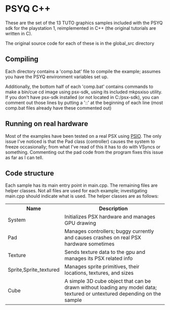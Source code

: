 # PSYQ C++

These are the set of the 13 TUTO graphics samples included with the PSYQ sdk for the
playstation 1, reimplemented in C++ (the original tutorials are written in C).

The original source code for each of these is in the global_src directory

## Compiling

Each directory contains a 'comp.bat' file to compile the example; assumes you
have the PSYQ environment variables set up.

Additionally, the bottom half of each 'comp.bat' contains commands to make a
bin/cue cd image using psx-sdk, using its included mkpsxiso utility. If you
don't have psx-sdk installed (or not located in C:/psx-sdk), you can comment
out those lines by putting a '::' at the beginning of each line (most comp.bat
files already have these commented out)

## Running on real hardware

Most of the examples have been tested on a real PSX using [PSIO](https://ps-io.com).
The only issue I've noticed is that the Pad class (controller) causes the system
to freeze occasionally; from what I've read of this it has to do with VSyncs or something.
Commenting out the pad code from the program fixes this issue as far as I can tell.

## Code structure

Each sample has its main entry point in main.cpp. The remaining files are helper classes.
Not all files are used for each example; investigating main.cpp should indicate what is 
used. The helper classes are as follows:

<table>
<tr><th>Name</th><th>Description</th></tr>
<tr><td>System</td><td>Initializes PSX hardware and manages GPU drawing</td></tr>
<tr><td>Pad</td><td>Manages controllers; buggy currently and causes crashes on real PSX hardware sometimes</td></tr>
<tr><td>Texture</td><td>Sends texture data to the gpu and manages its PSX related info</td></tr>
<tr><td>Sprite,Sprite_textured</td><td>Manages sprite primitives, their locations, textures, and sizes</td></tr>
<tr><td>Cube</td><td>A simple 3D cube object that can be drawn without loading any model data; textured or untextured depending on the sample</td></tr>
</table>